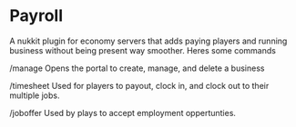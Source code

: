 # Payroll
A nukkit plugin for economy servers that adds paying players and running business without being present way smoother.
Heres some commands <br>

/manage
Opens the portal to create, manage, and delete a business <br>

/timesheet
Used for players to payout, clock in, and clock out to their multiple jobs. <br>

/joboffer
Used by plays to accept employment oppertunties.
